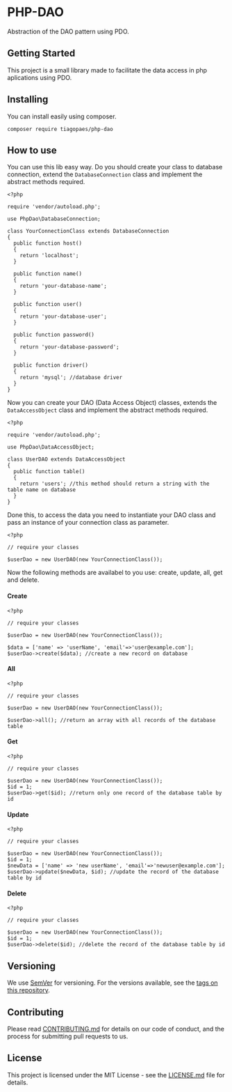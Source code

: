 # PHP-DAO
 Abstraction of the DAO pattern using PDO.

## Getting Started

This project is a small library made to facilitate the data access in php aplications using PDO.


## Installing

You can install easily using composer.

```
composer require tiagopaes/php-dao
```

## How to use

You can use this lib easy way. Do you should create your class to database connection, extend the `DatabaseConnection` class and implement the abstract methods required. 

```
<?php

require 'vendor/autoload.php';

use PhpDao\DatabaseConnection;

class YourConnectionClass extends DatabaseConnection
{
  public function host()
  {
    return 'localhost';
  }

  public function name()
  {
    return 'your-database-name';
  }

  public function user()
  {
    return 'your-database-user';
  }

  public function password()
  {
    return 'your-database-password';
  }

  public function driver()
  {
    return 'mysql'; //database driver
  }
}
```

Now you can create your DAO (Data Access Object) classes, extends the `DataAccessObject` class and implement the abstract methods required.


```
<?php

require 'vendor/autoload.php';

use PhpDao\DataAccessObject;

class UserDAO extends DataAccessObject
{
  public function table()
  {
    return 'users'; //this method should return a string with the table name on database
  }
}
```

Done this, to access the data you need to instantiate your DAO class and pass an instance of your connection class as parameter.

```
<?php

// require your classes

$userDao = new UserDAO(new YourConnectionClass());

```

Now the following methods are availabel to you use: create, update, all, get and delete.

#### Create
```
<?php

// require your classes

$userDao = new UserDAO(new YourConnectionClass());

$data = ['name' => 'userName', 'email'=>'user@example.com'];
$userDao->create($data); //create a new record on database

```

#### All
```
<?php

// require your classes

$userDao = new UserDAO(new YourConnectionClass());

$userDao->all(); //return an array with all records of the database table

```

#### Get
```
<?php

// require your classes

$userDao = new UserDAO(new YourConnectionClass());
$id = 1;
$userDao->get($id); //return only one record of the database table by id

```

#### Update
```
<?php

// require your classes

$userDao = new UserDAO(new YourConnectionClass());
$id = 1;
$newData = ['name' => 'new userName', 'email'=>'newuser@example.com'];
$userDao->update($newData, $id); //update the record of the database table by id

```


#### Delete
```
<?php

// require your classes

$userDao = new UserDAO(new YourConnectionClass());
$id = 1;
$userDao->delete($id); //delete the record of the database table by id

```

## Versioning

We use [SemVer](http://semver.org/) for versioning. For the versions available, see the [tags on this repository](https://github.com/tiagopaes/php-dao/tags). 


## Contributing

Please read [CONTRIBUTING.md](https://github.com/tiagopaes/php-dao/blob/master/CONTRIBUTING.md) for details on our code of conduct, and the process for submitting pull requests to us.

## License

This project is licensed under the MIT License - see the [LICENSE.md](LICENSE.md) file for details.
